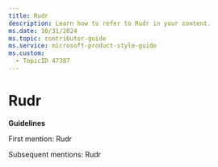 ```yaml
---
title: Rudr
description: Learn how to refer to Rudr in your content.
ms.date: 10/31/2024
ms.topic: contributor-guide
ms.service: microsoft-product-style-guide
ms.custom:
  - TopicID 47387
---
```



# Rudr

**Guidelines**

First mention: Rudr

Subsequent mentions: Rudr

